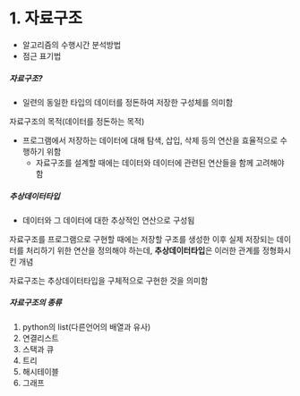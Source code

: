 # 1. 자료구조

* 알고리즘의 수행시간 분석방법
* 점근 표기법

##### 자료구조?
* 일련의 동일한 타입의 데이터를 정돈하여 저장한 구성체를 의미함

자료구조의 목적(데이터를 정돈하는 목적)

* 프로그램에서 저장하는 데이터에 대해 탐색, 삽입, 삭제 등의 연산을 효율적으로 수행하기 위함
	* 자료구조를 설계할 때에는 데이터와 데이터에 관련된 연산들을 함께 고려해야 함

##### 추상데이터타입
 * 데이터와 그 데이터에 대한 추상적인 연산으로 구성됨
 
자료구조를 프로그램으로 구현할 때에는 저장할 구조를 생성한 이후 실제 저장되는 데이터를 처리하기 위한 연산을 정의해야 하는데, <b>추상데이터타입</b>은 이러한 관계를 정형화시킨 개념

자료구조는 추상데이터타입을 구체적으로 구현한 것을 의미함

##### 자료구조의 종류
1. python의 list(다른언어의 배열과 유사)
2. 연결리스트
3. 스택과 큐
4. 트리
5. 해시테이블
6. 그래프

